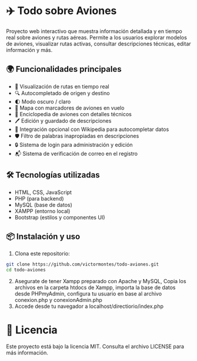 # ✈️ Todo sobre Aviones

Proyecto web interactivo que muestra información detallada y en tiempo real sobre aviones y rutas aéreas. Permite a los usuarios explorar modelos de aviones, visualizar rutas activas, consultar descripciones técnicas, editar información y más.

## 🌍 Funcionalidades principales

- 🛫 Visualización de rutas en tiempo real
- 🔍 Autocompletado de origen y destino
- 🌓 Modo oscuro / claro
- 🧭 Mapa con marcadores de aviones en vuelo
- 🧾 Enciclopedia de aviones con detalles técnicos
- 🖊️ Edición y guardado de descripciones
- 🧠 Integración opcional con Wikipedia para autocompletar datos
- 🛡️ Filtro de palabras inapropiadas en descripciones
- 🔒 Sistema de login para administración y edición
- 📬 Sistema de verificación de correo en el registro

## 🛠 Tecnologías utilizadas

- HTML, CSS, JavaScript
- PHP (para backend)
- MySQL (base de datos)
- XAMPP (entorno local)
- Bootstrap (estilos y componentes UI)


## 📦 Instalación y uso

1. Clona este repositorio:
```bash
git clone https://github.com/victormontes/todo-aviones.git
cd todo-aviones
````
2. Asegurate de tener Xampp preparado con Apache y MySQL, Copia los archivos en la carpeta htdocs de Xampp, importa la base de datos desde PHPmyAdmin, configura tu usuario en base al archivo conexion.php y conexionAdmin.php
3. Accede desde tu navegador a localhost/directiorio/index.php

# 📄 Licencia
Este proyecto está bajo la licencia MIT. Consulta el archivo LICENSE para más información.








